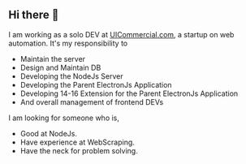 ## Hi there 👋

I am working as a solo DEV at [UICommercial.com](http://uicommercial.com), a startup on web automation.
It's my responsibility to 
- Maintain the server
- Design and Maintain DB
- Developing the NodeJs Server
- Developing the Parent ElectronJs Application
- Developing 14-16 Extension for the Parent ElectronJs Application
- And overall management of frontend DEVs

I am looking for someone who is,
- Good at NodeJs.
- Have experience at WebScraping.
- Have the neck for problem solving.


<!--
**istyaq-ahmmed/istyaq-ahmmed** is a ✨ _special_ ✨ repository because its `README.md` (this file) appears on your GitHub profile.

Here are some ideas to get you started:

- 🔭 I’m currently working on ...
- 🌱 I’m currently learning ...
- 👯 I’m looking to collaborate on ...
- 🤔 I’m looking for help with ...
- 💬 Ask me about ...
- 📫 How to reach me: ...
- 😄 Pronouns: ...
- ⚡ Fun fact: ...
-->

